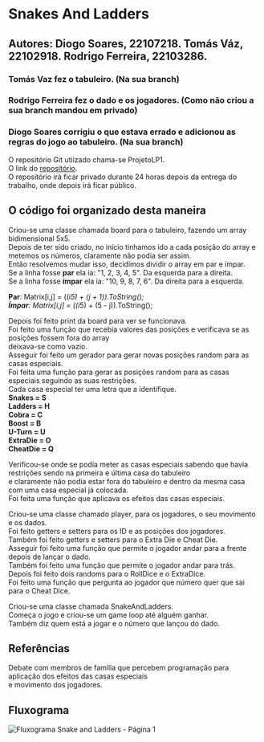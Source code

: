 # Snakes And Ladders
## Autores: Diogo Soares, 22107218. Tomás Váz, 22102918. Rodrigo Ferreira, 22103286.
### Tomás Vaz fez o tabuleiro. (Na sua branch)
### Rodrigo Ferreira fez o dado e os jogadores. (Como não criou a sua branch mandou em privado)
### Diogo Soares corrigiu o que estava errado e adicionou as regras do jogo ao tabuleiro. (Na sua branch)

O repositório Git utiizado chama-se ProjetoLP1.\
O link do [repositório](https://github.com/Terrorspy/ProjetoLP1).\
O repositório irá ficar privado durante 24 horas depois da entrega do trabalho, onde depois irá ficar público.

## O código foi organizado desta maneira
Criou-se uma classe chamada board para o tabuleiro, fazendo um array bidimensional 5x5.\
Depois de ter sido criado, no início tinhamos ido a cada posição do array e metemos os números, claramente não podia ser assim.\
Então resolvemos mudar isso, decidimos dividir o array em par e ímpar.\
Se a linha fosse **par** ela ia: "1, 2, 3, 4, 5". Da esquerda para a direita.\
Se a linha fosse **ímpar** ela ia: "10, 9, 8, 7, 6". Da direita para a esquerda.

**Par**: Matrix[i,j] = ((i*5) + (j + 1)).ToString();\
**Ímpar**: Matrix[i,j] = ((i*5) + (5 - j)).ToString();

Depois foi feito print da board para ver se funcionava.\
Foi feito uma função que recebia valores das posições e verificava se as posições fossem fora do array\
deixava-se como vazio.\
Asseguir foi feito um gerador para gerar novas posições random para as casas especiais.\
Foi feita uma função para gerar as posições random para as casas especiais seguindo as suas restrições.\
Cada casa especial ter uma letra que a identifique.\
**Snakes = S\
Ladders = H\
Cobra = C\
Boost = B\
U-Turn = U\
ExtraDie = O\
CheatDie = Q**

Verificou-se onde se podia meter as casas especiais sabendo que havia restrições sendo na primeira e última casa do tabuleiro\
e claramente não podia estar fora do tabuleiro e dentro da mesma casa com uma casa especial já colocada.\
Foi feita uma função que aplicava os efeitos das casas especiais.

Criou-se uma classe chamado player, para os jogadores, o seu movimento e os dados.\
Foi feito getters e setters para os ID e as posições dos jogadores.\
Também foi feito getters e setters para o Extra Die e Cheat Die.\
Asseguir foi feito uma função que permite o jogador andar para a frente depois de lançar o dado.\
Também foi feito uma função que permite o jogador andar para trás.\
Depois foi feito dois randoms para o RollDice e o ExtraDice.\
Foi feito uma função que pergunta ao jogador que número quer que sai para o Cheat Dice.

Criou-se uma classe chamada SnakeAndLadders.\
Começa o jogo e criou-se um game loop até alguém ganhar.\
Também diz quem está a jogar e o número que lançou do dado.

## Referências
Debate com membros de família que percebem programação para aplicação dos efeitos das casas especiais\
e movimento dos jogadores.

## Fluxograma
![Fluxograma Snake and Ladders - Página 1](https://user-images.githubusercontent.com/92086908/161431670-529e75a4-c77a-46c4-ac3e-809edc0fbe95.png)
